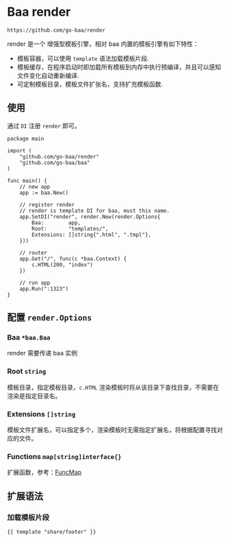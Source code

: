 # Baa render

`https://github.com/go-baa/render`

render 是一个 增强型模板引擎，相对 baa 内置的模板引擎有如下特性：

- 模板容器，可以使用 `template` 语法加载模板片段.
- 模板缓存，在程序启动时即加载所有模板到内存中执行预编译，并且可以感知文件变化自动重新编译.
- 可定制模板目录，模板文件扩张名，支持扩充模板函数.

## 使用

通过 `DI` 注册 `render` 即可。

```
package main

import (
    "github.com/go-baa/render"
    "github.com/go-baa/baa"
)

func main() {
    // new app
    app := baa.New()

    // register render
    // render is template DI for baa, must this name.
    app.SetDI("render", render.New(render.Options{
        Baa:        app,
        Root:       "templates/",
        Extensions: []string{".html", ".tmpl"},
    }))

    // router
    app.Get("/", func(c *baa.Context) {
        c.HTML(200, "index")
    })

    // run app
    app.Run(":1323")
}
```

## 配置 `render.Options` 

### Baa `*baa.Baa`

render 需要传递 baa 实例

### Root `string`

模板目录，指定模板目录，`c.HTML` 渲染模板时将从该目录下查找目录，不需要在渲染是指定目录名。

### Extensions `[]string`

模板文件扩展名，可以指定多个，渲染模板时无需指定扩展名，将根据配置寻找对应的文件。

### Functions `map[string]interface{}`

扩展函数，参考：[FuncMap](https://godoc.org/html/template#FuncMap)

## 扩展语法

### 加载模板片段 

```
{{ template "share/footer" }}
```
